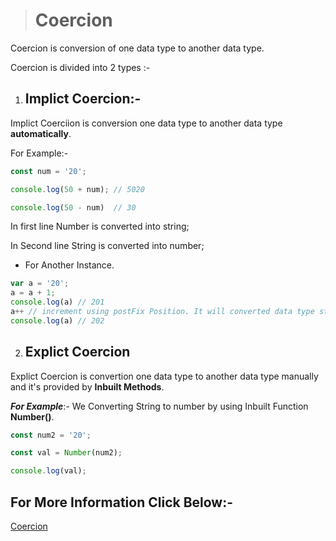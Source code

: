> # Coercion

Coercion is conversion of one data type to another data type.

Coercion is divided into 2 types :-

1. ## Implict Coercion:-

Implict Coerciion is conversion one data type to another data type __automatically__.

For Example:-

```javascript
const num = '20';

console.log(50 + num); // 5020

console.log(50 - num)  // 30

```

In first line Number is converted into string;

In Second line String is converted into number;

* For Another Instance.

```javascript
var a = '20';
a = a + 1; 
console.log(a) // 201
a++ // increment using postFix Position. It will converted data type string to number.
console.log(a) // 202 

```

2. ## Explict Coercion

Explict Coercion is convertion one data type to another data type manually and it's provided by __Inbuilt Methods__.

___For Example___:- We Converting String to number by using Inbuilt Function __Number()__.

```javascript
const num2 = '20';

const val = Number(num2);

console.log(val);

```

## For More Information Click Below:-

[Coercion](../js/3-Coercion/)